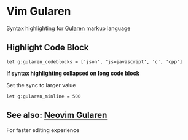 # Vim Gularen
Syntax highlighting for [Gularen](https://github.com/noorwachid/gularen) markup language

## Highlight Code Block
``` vim
let g:gularen_codeblocks = ['json', 'js=javascript', 'c', 'cpp']
```

**If syntax highlighting collapsed on long code block**

Set the sync to larger value
``` vim
let g:gularen_minline = 500
```

## See also: [Neovim Gularen](https://github.com/noorwachid/nvim-gularen) 
For faster editing experience
